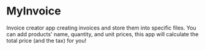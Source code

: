 # MyInvoice

Invoice creator app creating invoices and store them into specific files. 
You can add products' name, quantity, and unit prices, this app will calculate the total price (and the tax) for you!
